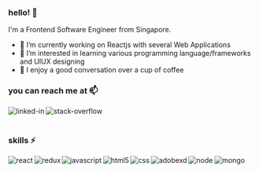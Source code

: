 ### hello! 👋
I'm a Frontend Software Engineer from Singapore. 

- 🔭 I’m currently working on Reactjs with several Web Applications
- 🌱 I’m interested in learning various programming language/frameworks and UIUX designing
- 💬 I enjoy a good conversation over a cup of coffee

### you can reach me at 📫

[<img align="left" alt="linked-in" src="https://img.shields.io/badge/linkedin-%230077B5.svg?&style=for-the-badge&logo=linkedin&logoColor=white" />](https://www.linkedin.com/in/valeryfun/)

[<img align="left" alt="stack-overflow" src="https://img.shields.io/badge/stack%20overflow-FE7A16?logo=stack-overflow&logoColor=white&style=for-the-badge" />](https://stackoverflow.com/users/14001613/valery-fun)

<br>
<br>

### skills ⚡
<img align="left" alt="react" src="https://img.shields.io/badge/react%20-%23232F3E.svg?&style=for-the-badge&logo=react&logoColor=%2361DAFB" />
<img align="left" alt="redux" src="https://img.shields.io/badge/redux%20-%23232F3E.svg?&style=for-the-badge&logo=redux&logoColor=%#764ABC" />
<img align="left" alt="javascript" src="https://img.shields.io/badge/javascript%20-%23232F3E.svg?&style=for-the-badge&logo=Javascript&logoColor=#F7DF1E" />
<img align="left" alt="html5" src="https://img.shields.io/badge/html5%20-%23232F3E.svg?&style=for-the-badge&logo=html5&logoColor=#E34F26" />
<img align="left" alt="css" src="https://img.shields.io/badge/css3%20-%23232F3E.svg?&style=for-the-badge&logo=css3&logoColor=#1572B6" />
<img align="left" alt="adobexd" src="https://img.shields.io/badge/adobexd%20-%23232F3E.svg?&style=for-the-badge&logo=adobexd&logoColor=#FF61F6" />
<img align="left" alt="node" src="https://img.shields.io/badge/node.js%20-%23232F3E.svg?&style=for-the-badge&logo=node.js&logoColor=#339933" />

<img align="left" alt="mongo" src="https://img.shields.io/badge/mongoDB%20-%23232F3E.svg?&style=for-the-badge&logo=mongoDB&logoColor=#47A248" />





<!--
**valeryfun/valeryfun** is a ✨ _special_ ✨ repository because its `README.md` (this file) appears on your GitHub profile.

Here are some ideas to get you started:

- 🔭 I’m currently working on ...
- 🌱 I’m currently learning ...
- 👯 I’m looking to collaborate on ...
- 🤔 I’m looking for help with ...
- 💬 Ask me about ...
- 📫 How to reach me: ...
- 😄 Pronouns: ...
- ⚡ Fun fact: ...
-->
